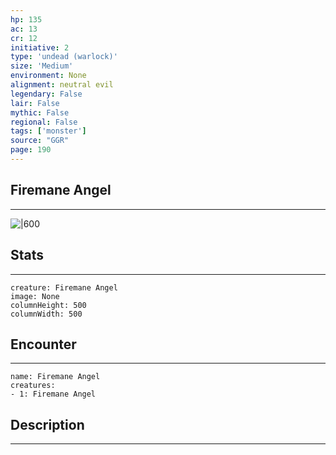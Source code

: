 ```yaml
---
hp: 135
ac: 13
cr: 12
initiative: 2
type: 'undead (warlock)'    
size: 'Medium'
environment: None
alignment: neutral evil
legendary: False
lair: False
mythic: False
regional: False
tags: ['monster']
source: "GGR"
page: 190
---
```


## Firemane Angel
---

![|600](D:/Program%20Files/5e.tools/img/bestiary/GGR/Firemane%20Angel.jpg)

## Stats
---

```statblock
creature: Firemane Angel
image: None
columnHeight: 500
columnWidth: 500
```

## Encounter
---

```encounter-table
name: Firemane Angel
creatures:
- 1: Firemane Angel
```

## Description
---




